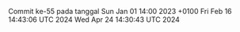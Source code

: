Commit ke-55 pada tanggal Sun Jan 01 14:00 2023 +0100
Fri Feb 16 14:43:06 UTC 2024
Wed Apr 24 14:30:43 UTC 2024
